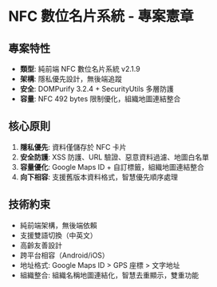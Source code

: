 # NFC 數位名片系統 - 專案憲章

## 專案特性
- **類型**: 純前端 NFC 數位名片系統 v2.1.9
- **架構**: 隱私優先設計，無後端追蹤
- **安全**: DOMPurify 3.2.4 + SecurityUtils 多層防護
- **容量**: NFC 492 bytes 限制優化，組織地圖連結整合

## 核心原則
1. **隱私優先**: 資料僅儲存於 NFC 卡片
2. **安全防護**: XSS 防護、URL 驗證、惡意資料過濾、地圖白名單
3. **容量優化**: Google Maps ID + 自訂標籤，組織地圖連結整合
4. **向下相容**: 支援舊版本資料格式，智慧優先順序處理

## 技術約束
- 純前端架構，無後端依賴
- 支援雙語切換（中英文）
- 高齡友善設計
- 跨平台相容（Android/iOS）
- 地址格式: Google Maps ID > GPS 座標 > 文字地址
- 組織整合: 組織名稱地圖連結化，智慧去重顯示，雙重功能
